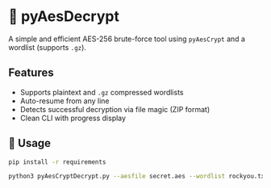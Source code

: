 # 🔐 pyAesDecrypt

A simple and efficient AES-256 brute-force tool using `pyAesCrypt` and a wordlist (supports `.gz`).

## Features

- Supports plaintext and `.gz` compressed wordlists
- Auto-resume from any line
- Detects successful decryption via file magic (ZIP format)
- Clean CLI with progress display

## 🔧 Usage

```bash
pip install -r requirements
```

```bash
python3 pyAesCryptDecrypt.py --aesfile secret.aes --wordlist rockyou.txt
